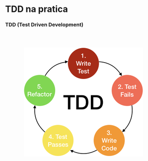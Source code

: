 # TDD na pratica

### TDD (Test Driven Development)

</br>
</br>
<p align="center">
  <img src="./img/tdd.png"/>
</p>
